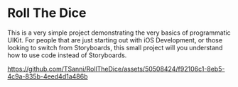 
# Roll The Dice

This is a very simple project demonstrating the very basics of programmatic UIKit. For people that are just starting out with iOS Development, or those looking to switch from Storyboards, this small project will you understand how to use code instead of Storyboards. 


https://github.com/TSanni/RollTheDice/assets/50508424/f92106c1-8eb5-4c9a-835b-4eed4d1a486b

